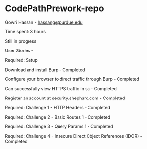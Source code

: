 # CodePathPrework-repo
Gowri Hassan - hassang@purdue.edu

Time spent: 3 hours

Still in progress 

User Stories - 

Required: Setup

 Download and install Burp - Completed
 
 Configure your browser to direct traffic through Burp - Completed
 
 Can successfully view HTTPS traffic in sa - Completed
 
 Register an account at security.shephard.com - Completed
 
 Required: Challenge 1 - HTTP Headers - Completed

 Required: Challenge 2 - Basic Routes 1 - Completed

 Required: Challenge 3 - Query Params 1 - Completed

 Required: Challenge 4 - Insecure Direct Object References (IDOR) - Completed


